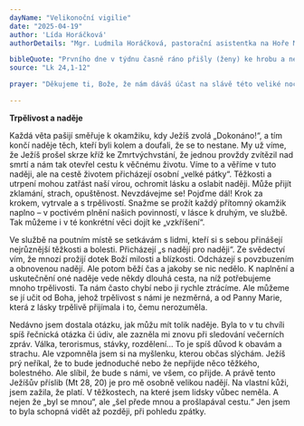 ```yaml
---
dayName: "Velikonoční vigilie"
date: "2025-04-19"
author: 'Lída Horáčková'
authorDetails: "Mgr. Ludmila Horáčková, pastorační asistentka na Hoře Matky Boží v Králíkách"

bibleQuote: "Prvního dne v týdnu časně ráno přišly (ženy) ke hrobu a nesly vonné oleje, které si připravily. Nalezly kámen od hrobu odvalený, a když vešly, tělo Pána Ježíše nenašly. A jak nad tím byly v rozpacích, najednou u nich stáli dva muži v oslnivě bílém rouchu. Zmocnila se jich bázeň a sklopily oči k zemi. Muži jim řekli: „Proč hledáte živého mezi mrtvými? Není tady, byl vzkříšen. Vzpomeňte si, jak vám říkal, když byl ještě v Galileji: Syn člověka musí být vydán do rukou hříšným lidem, být ukřižován a třetího dne vstát.“ Vzpomněly si na ta jeho slova, vrátily se od hrobu a oznámily to všechno jedenácti (učedníkům) a všem ostatním. Byly to Marie Magdalská, Jana a Marie, (matka) Jakubova; a ještě některé jiné, které byly s nimi, to všechno pověděly apoštolům. Těm ta slova připadala jako plané řeči a nevěřili jim. Petr se však zvedl a běžel k hrobu. Naklonil se dovnitř a viděl jen pruhy plátna. Vrátil se celý udiven nad tím, co se stalo."
source: "Lk 24,1-12"

prayer: "Děkujeme ti, Bože, že nám dáváš účast na slávě této veliké noci vzkříšení svého Syna, našeho Pána Ježíše Krista, a prosíme tě, vyslyš modlitby těch, které jsi přijal za své syny: oživ v církvi svého ducha a obnov nás, abychom ti sloužili v duchu a v pravdě. Skrze tvého Syna Ježíše Krista, našeho Pána, neboť on s tebou v jednotě Ducha Svatého žije a kraluje po všechny věky věků. Amen."

---
```


**Trpělivost a naděje**

Každá věta pašijí směřuje k okamžiku, kdy Ježíš zvolá „Dokonáno!“, a tím končí naděje těch, kteří byli kolem a doufali, že se to nestane. My už víme, že Ježíš prošel skrze kříž ke Zmrtvýchvstání, že jednou provždy zvítězil nad smrtí a nám tak otevřel cestu k věčnému životu. Víme to a věříme v tuto naději, ale na cestě životem přicházejí osobní „velké pátky“. Těžkosti a utrpení mohou zatřást naší vírou, ochromit lásku a oslabit naději. Může přijít zklamání, strach, opuštěnost. Nevzdávejme se! Pojďme dál! Krok za krokem, vytrvale a s trpělivostí. Snažme se prožít každý přítomný okamžik naplno – v poctivém plnění našich povinností, v lásce k druhým, ve službě. Tak můžeme i v té konkrétní věci dojít ke „vzkříšení“.

Ve službě na poutním místě se setkávám s lidmi, kteří si s sebou přinášejí nejrůznější těžkosti a bolesti. Přicházejí „s nadějí pro naději“. Ze svědectví vím, že mnozí prožijí dotek Boží milosti a blízkosti. Odcházejí s povzbuzením a obnovenou nadějí. Ale potom běží čas a jakoby se nic nedělo. K naplnění a uskutečnění oné naděje vede někdy dlouhá cesta, na níž potřebujeme mnoho trpělivosti. Ta nám často chybí nebo ji rychle ztrácíme. Ale můžeme se jí učit od Boha, jehož trpělivost s námi je nezměrná, a od Panny Marie, která z lásky trpělivě přijímala i to, čemu nerozuměla.
 
Nedávno jsem dostala otázku, jak můžu mít tolik naděje. Byla to v tu chvíli spíš řečnická otázka či údiv, ale zazněla mi znovu při sledování večerních zpráv. Válka, terorismus, stávky, rozdělení… To je spíš důvod k obavám a strachu. Ale vzpomněla jsem si na myšlenku, kterou občas slýchám. Ježíš prý neříkal, že to bude jednoduché nebo že nepřijde něco těžkého, bolestného. Ale slíbil, že bude s námi, ve všem, co přijde. A právě tento Ježíšův příslib (Mt 28, 20) je pro mě osobně velikou nadějí. Na vlastní kůži, jsem zažila, že platí. V těžkostech, na které jsem lidsky vůbec neměla. A nejen že „byl se mnou“, ale „šel přede mnou a prošlapával cestu.“ Jen jsem to byla schopná vidět až později, při pohledu zpátky.

